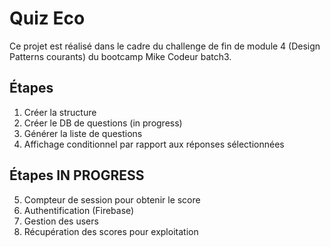 # Quiz Eco

Ce projet est réalisé dans le cadre du challenge de fin de module 4 (Design Patterns courants) du bootcamp Mike Codeur batch3.

## Étapes

1. Créer la structure
2. Créer le DB de questions (in progress)
3. Générer la liste de questions
4. Affichage conditionnel par rapport aux réponses sélectionnées

## Étapes IN PROGRESS
5. Compteur de session pour obtenir le score
6. Authentification (Firebase)
7. Gestion des users
8. Récupération des scores pour exploitation
